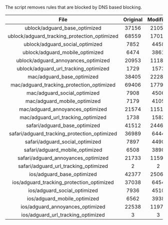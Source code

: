 The script removes rules that are blocked by DNS based blocking.


| File | Original | Modified |
|:----:|:-----:|:-----:|
| ublock/adguard_base_optimized | 37156 | 21057 |
| ublock/adguard_tracking_protection_optimized | 68559 | 17019 |
| ublock/adguard_social_optimized | 7852 | 4458 |
| ublock/adguard_mobile_optimized | 6474 | 3861 |
| ublock/adguard_annoyances_optimized | 20953 | 11185 |
| ublock/adguard_url_tracking_optimized | 1729 | 1573 |
| mac/adguard_base_optimized | 38405 | 22283 |
| mac/adguard_tracking_protection_optimized | 69406 | 17794 |
| mac/adguard_social_optimized | 7908 | 4506 |
| mac/adguard_mobile_optimized | 7179 | 4105 |
| mac/adguard_annoyances_optimized | 21574 | 11515 |
| mac/adguard_url_tracking_optimized | 1738 | 1582 |
| safari/adguard_base_optimized | 41512 | 24463 |
| safari/adguard_tracking_protection_optimized | 36989 | 6444 |
| safari/adguard_social_optimized | 7897 | 4490 |
| safari/adguard_mobile_optimized | 6508 | 3898 |
| safari/adguard_annoyances_optimized | 21733 | 11595 |
| safari/adguard_url_tracking_optimized | 2 | 2 |
| ios/adguard_base_optimized | 42377 | 25062 |
| ios/adguard_tracking_protection_optimized | 37038 | 6454 |
| ios/adguard_social_optimized | 7936 | 4510 |
| ios/adguard_mobile_optimized | 6562 | 3938 |
| ios/adguard_annoyances_optimized | 22538 | 11970 |
| ios/adguard_url_tracking_optimized | 3 | 3 |